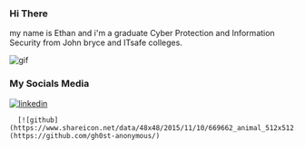 ### Hi There

my name is Ethan and i'm a graduate Cyber Protection and Information Security from John bryce and ITsafe colleges.

![gif](https://camo.githubusercontent.com/d87412330e179c453793251de9ef574f11d2c570510e949304f1a767ad891b6c/68747470733a2f2f6d656469612e67697068792e636f6d2f6d656469612f336f456a4857706956494f475854356c396d2f67697068792e676966)



### My Socials Media

[![linkedin](https://www.shareicon.net/data/64x64/2017/06/30/888065_logo_512x512.png)](https://www.linkedin.com/in/ethan-benhamou/)

      [![github](https://www.shareicon.net/data/48x48/2015/11/10/669662_animal_512x512.png)](https://github.com/gh0st-anonymous/)
